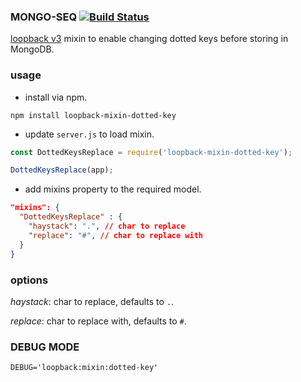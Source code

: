 ### MONGO-SEQ [![Build Status](https://travis-ci.com/MohammedEssehemy/loopback-mixin-dotted-key.svg?branch=master)](https://travis-ci.com/MohammedEssehemy/loopback-mixin-dotted-key)

[loopback v3](https://loopback.io/) mixin to enable changing dotted keys before storing in MongoDB.

### usage ###

* install via npm.

```shell
npm install loopback-mixin-dotted-key
```

* update `server.js` to load mixin.

```javascript
const DottedKeysReplace = require('loopback-mixin-dotted-key');

DottedKeysReplace(app);
```

* add mixins property to the required model.

```json
"mixins": {
  "DottedKeysReplace" : {
    "haystack": ".", // char to replace
    "replace": "#", // char to replace with
  }
}
```

### options ###

_haystack_: char to replace, defaults to `.`.

_replace_: char to replace with, defaults to `#`.

### DEBUG MODE ###

```
DEBUG='loopback:mixin:dotted-key'
```
